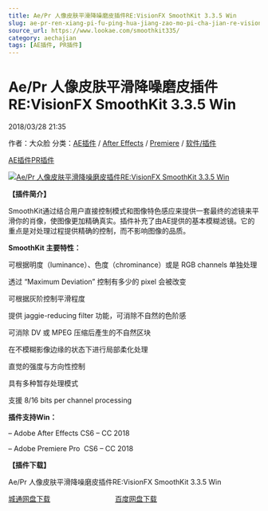 ```yaml
---
title: Ae/Pr 人像皮肤平滑降噪磨皮插件RE:VisionFX SmoothKit 3.3.5 Win
slug: ae-pr-ren-xiang-pi-fu-ping-hua-jiang-zao-mo-pi-cha-jian-re-visionfx-smoothkit-3-3-5-win
source_url: https://www.lookae.com/smoothkit335/
category: aechajian
tags: [AE插件, PR插件]
---
```

# Ae/Pr 人像皮肤平滑降噪磨皮插件RE:VisionFX SmoothKit 3.3.5 Win

2018/03/28 21:35

作者：大众脸
分类：[AE插件](https://www.lookae.com/after-effects/aechajian/) / [After Effects](https://www.lookae.com/after-effects/) / [Premiere](https://www.lookae.com/qitarjcj/premierezy/) / [软件/插件](https://www.lookae.com/qitarjcj/)

[AE插件](https://www.lookae.com/tag/ae%e6%8f%92%e4%bb%b6/)[PR插件](https://www.lookae.com/tag/pr%e6%8f%92%e4%bb%b6/)

[![Ae/Pr 人像皮肤平滑降噪磨皮插件RE:VisionFX SmoothKit 3.3.5 Win](https://www.lookae.com/wp-content/uploads/2017/02/SmoothKit-.jpg "Ae/Pr 人像皮肤平滑降噪磨皮插件RE:VisionFX SmoothKit 3.3.5 Win-LookAE.com")](https://www.lookae.com/wp-content/uploads/2017/02/SmoothKit-.jpg)

**【插件简介】**

SmoothKit通过结合用户直接控制模式和图像特色感应来提供一套最终的滤镜来平滑你的肖像，使图像更加精确真实。插件补充了由AE提供的基本模糊滤镜。它的重点是对处理过程提供精确的控制，而不影响图像的品质。

**SmoothKit 主要特性：**

可根据明度（luminance）、色度（chrominance）或是 RGB channels 单独处理

透过 “Maximum Deviation” 控制有多少的 pixel 会被改变

可根据灰阶控制平滑程度

提供 jaggie-reducing filter 功能，可消除不自然的色阶感

可消除 DV 或 MPEG 压缩后產生的不自然区块

在不模糊影像边缘的状态下进行局部柔化处理

直觉的强度与方向性控制

具有多种暂存处理模式

支援 8/16 bits per channel processing

**插件支持Win：**

– Adobe After Effects CS6 – CC 2018

– Adobe Premiere Pro  CS6 – CC 2018

**【插件下载】**

Ae/Pr 人像皮肤平滑降噪磨皮插件RE:VisionFX SmoothKit 3.3.5 Win

[城通网盘下载](https://lookae.ctfile.com/fs/680462-242493495)                                 [百度网盘下载](https://pan.baidu.com/s/1OVAsPLunuEifDH4PmkIlPQ)
